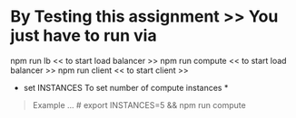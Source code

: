 # By Testing this assignment >> You just have to run via #

npm run lb << to start load balancer >>
npm run compute << to start load balancer >>
npm run client << to start client >>

* set INSTANCES To set number of compute instances *
> Example ...
> \# export INSTANCES=5 && npm run compute 
